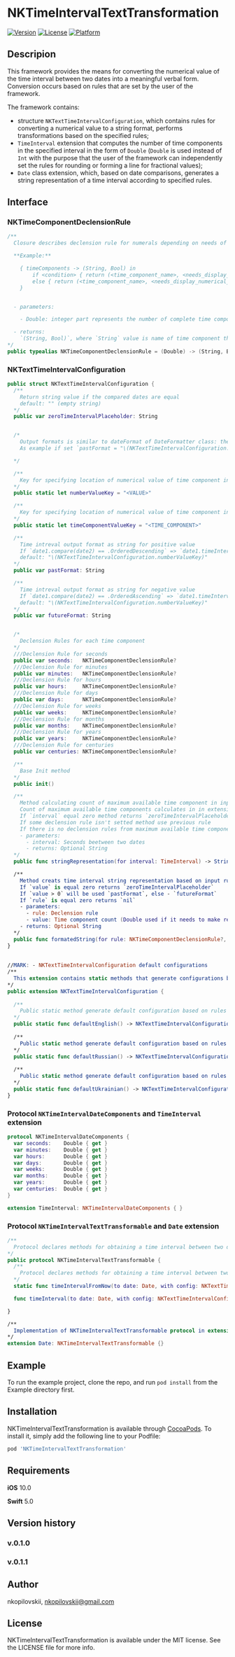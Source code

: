 # NKTimeIntervalTextTransformation

<!--[![CI Status](https://img.shields.io/travis/nkopilovskii/NKTimeIntervalTextTransformation.svg?style=flat)](https://travis-ci.org/nkopilovskii/NKTimeIntervalTextTransformation)-->
[![Version](https://img.shields.io/cocoapods/v/NKTimeIntervalTextTransformation.svg?style=flat)](https://cocoapods.org/pods/NKTimeIntervalTextTransformation)
[![License](https://img.shields.io/cocoapods/l/NKTimeIntervalTextTransformation.svg?style=flat&color=yellow)](https://cocoapods.org/pods/NKTimeIntervalTextTransformation)
[![Platform](https://img.shields.io/cocoapods/p/NKTimeIntervalTextTransformation.svg?style=flat&collor=black)](https://cocoapods.org/pods/NKTimeIntervalTextTransformation)

## Descripion

This framework provides the means for converting the numerical value of the time interval between two dates into a meaningful verbal form. Conversion occurs based on rules that are set by the user of the framework.

The framework contains:
-  structure `NKTextTimeIntervalConfiguration`, which contains rules for converting a numerical value to a string format, performs transformations based on the specified rules;
-  `TimeInterval` extension that computes the number of time components in the specified interval in the form of `Double` (`Double` is used instead of `Int` with the purpose that the user of the framework can independently set the rules for rounding or forming a line for fractional values);
- `Date` class extension, which, based on date comparisons, generates a string representation of a time interval according to specified rules.

## Interface
###  NKTimeComponentDeclensionRule
```swift
/**
  Closure describes declension rule for numerals depending on needs of application or language

  **Example:**

    { timeComponents -> (String, Bool) in
        if <condition> { return (<time_component_name>, <needs_display_numerical_value>) }
        else { return (<time_component_name>, <needs_display_numerical_value>) }
    }


  - parameters:

    - Double: integer part represents the number of complete time components in the considered time interval

  - returns:
    `(String, Bool)`, where `String` value is name of time component the required declination, `Bool` value sets need to display numerical value of time component in specified string format of time interval
*/
public typealias NKTimeComponentDeclensionRule = (Double) -> (String, Bool)?

```


###  NKTextTimeIntervalConfiguration
```swift
public struct NKTextTimeIntervalConfiguration {
  /**
    Return string value if the compared dates are equal
    default: "" (empty string)
  */
  public var zeroTimeIntervalPlaceholder: String


  /*
    Output formats is similar to dateFormat of DateFormatter class: the corresponding key value is set to the corresponding value
    As example if set `pastFormat = "\(NKTextTimeIntervalConfiguration.numberValueKey) \(NKTextTimeIntervalConfiguration.timeComponentValueKey) ago"` in result will be something like "12 seconds ago"

  */

  /**
    Key for specifying location of numerical value of time component in string representation of time interval
  */
  public static let numberValueKey = "<VALUE>"

  /**
    Key for specifying location of numerical value of time component in string representation of time interval
  */
  public static let timeComponentValueKey = "<TIME_COMPONENT>"

  /**
    Time intreval output format as string for positive value
    If `date1.compare(date2) == .OrderedDescending` => `date1.timeIntervalSince(date2) > 0`
    default: "\(NKTextTimeIntervalConfiguration.numberValueKey)"
  */
  public var pastFormat: String

  /**
    Time intreval output format as string for negative value
    If `date1.compare(date2) == .OrderedAscending` => `date1.timeIntervalSince(date2) < 0`
    default: "\(NKTextTimeIntervalConfiguration.numberValueKey)"
  */
  public var futureFormat: String


  /*
    Declension Rules for each time component
  */
  ///Declension Rule for seconds
  public var seconds:   NKTimeComponentDeclensionRule?
  ///Declension Rule for minutes
  public var minutes:   NKTimeComponentDeclensionRule?
  ///Declension Rule for hours
  public var hours:     NKTimeComponentDeclensionRule?
  ///Declension Rule for days
  public var days:      NKTimeComponentDeclensionRule?
  ///Declension Rule for weeks
  public var weeks:     NKTimeComponentDeclensionRule?
  ///Declension Rule for months
  public var months:    NKTimeComponentDeclensionRule?
  ///Declension Rule for years
  public var years:     NKTimeComponentDeclensionRule?
  ///Declension Rule for centuries
  public var centuries: NKTimeComponentDeclensionRule?

  /**
    Base Init method
  */
  public init() 

  /**
    Method calculating count of maximum available time component in input time interval and returns it's string representation based on Declension Rules
    Count of maximum available time components calculates in in extension of the class TimeInterval wich implements NKTimeIntervalDateComponents protocol
    If `interval` equal zero method returns `zeroTimeIntervalPlaceholder`
    If some declension rule isn't setted method use previous rule
    If there is no declension rules from maximum available time component to minimum (seconds) method returns nil
    - parameters:
      - interval: Seconds beetween two dates
      - returns: Optional String
  */
  public func stringRepresentation(for interval: TimeInterval) -> String? 

  /**
    Method creats time interval string representation based on input rule and time component count
    If `value` is equal zero returns `zeroTimeIntervalPlaceholder`
    If `value > 0` will be used `pastFormat`, else - `futureFormat`
    If `rule` is equal zero returns `nil`
    - parameters:
      - rule: Declension rule
      - value: Time component count (Double used if it needs to make representation for floating point value)
    - returns: Optional String
  */
  public func formatedString(for rule: NKTimeComponentDeclensionRule?, with value: Double) -> String? 
}
  
  
//MARK: - NKTextTimeIntervalConfiguration default configurations
/**
  This extension contains static methods that generate configurations based on rules for declining the numerals of some languages
*/
public extension NKTextTimeIntervalConfiguration {
  
  /**
    Public static method generate default configuration based on rules for declining the numerals of English
  */
  public static func defaultEnglish() -> NKTextTimeIntervalConfiguration
  
  /**
    Public static method generate default configuration based on rules for declining the numerals of Russian
  */
  public static func defaultRussian() -> NKTextTimeIntervalConfiguration 
  
  /**
    Public static method generate default configuration based on rules for declining the numerals of Ukrainian
  */
  public static func defaultUkrainian() -> NKTextTimeIntervalConfiguration 
}
````


### Protocol `NKTimeIntervalDateComponents`  and `TimeInterval` extension
```swift
protocol NKTimeIntervalDateComponents {
  var seconds:    Double { get }
  var minutes:    Double { get }
  var hours:      Double { get }
  var days:       Double { get }
  var weeks:      Double { get }
  var months:     Double { get }
  var years:      Double { get }
  var centuries:  Double { get }
}

extension TimeInterval: NKTimeIntervalDateComponents { }

```


### Protocol `NKTimeIntervalTextTransformable` and `Date` extension
```swift 
/**
  Protocol declares methods for obtaining a time interval between two dates in a string representation using NKTextTimeIntervalConfiguration
*/
public protocol NKTimeIntervalTextTransformable {
  /**
    Protocol declares methods for obtaining a time interval between two dates in a string representation using NKTextTimeIntervalConfiguration
  */
  static func timeIntervalFromNow(to date: Date, with config: NKTextTimeIntervalConfiguration) -> String?

  func timeInterval(to date: Date, with config: NKTextTimeIntervalConfiguration) -> String?

}

/**
  Implementation of NKTimeIntervalTextTransformable protocol in extension of the class Date
*/
extension Date: NKTimeIntervalTextTransformable {}
```


## Example
To run the example project, clone the repo, and run `pod install` from the Example directory first.

## Installation

NKTimeIntervalTextTransformation is available through [CocoaPods](https://cocoapods.org). To install
it, simply add the following line to your Podfile:

```ruby
pod 'NKTimeIntervalTextTransformation'
```

## Requirements

**iOS** 10.0

**Swift** 5.0

## Version history

### v.0.1.0

### v.0.1.1

## Author

nkopilovskii, nkopilovskii@gmail.com

## License

NKTimeIntervalTextTransformation is available under the MIT license. See the LICENSE file for more info.
